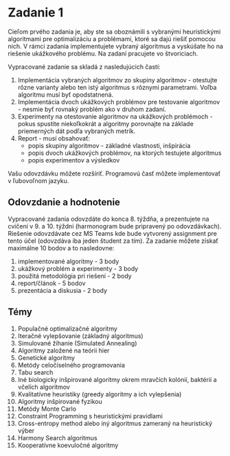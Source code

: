 # Zadanie 1
Cieľom prvého zadania je, aby ste sa oboznámili s vybranými heuristickými algoritmami pre optimalizáciu a problémami, ktoré sa dajú riešiť pomocou nich. V rámci zadania implementujete vybraný algoritmus a vyskúšate ho na riešenie ukážkového problému. Na zadaní pracujete vo štvoriciach.

Vypracované zadanie sa skladá z nasledujúcich častí:

1. Implementácia vybraných algoritmov zo skupiny algoritmov - otestujte rôzne varianty alebo ten istý algoritmus s rôznymi parametrami. Voľba algoritmu musí byť opodstatnená.
2. Implementácia dvoch ukážkových problémov pre testovanie algoritmov - nesmie byť rovnaký problém ako v druhom zadaní.
3. Experimenty na otestovanie algoritmov na ukážkových problémoch - pokus spustite niekoľkokrát a algoritmy porovnajte na základe priemerných dát podľa vybraných metrík.
4. Report - musí obsahovať:
    * popis skupiny algoritmov - základné vlastnosti, inšpirácia
    * popis dvoch ukážkových problémov, na ktorých testujete algoritmus
    * popis experimentov a výsledkov

Vašu odovzdávku môžete rozšíriť. Programovú časť môžete implementovať v ľubovoľnom jazyku.

## Odovzdanie a hodnotenie
Vypracované zadania odovzdáte do konca 8. týždňa, a prezentujete na cvičení v 9. a 10. týždni (harmonogram bude pripravený po odovzdávkach). Riešenie odovzdávate cez MS Teams kde bude vytvorený assignment pre tento účel (odovzdáva iba jeden študent za tím). Za zadanie môžete získať maximálne 10 bodov a to nasledovne:

1. implementované algoritmy - 3 body
2. ukážkový problém a experimenty - 3 body
3. použitá metodológia pri riešení - 2 body
4. report/článok - 5 bodov
5. prezentácia a diskusia - 2 body

## Témy
1. Populačné optimalizačné algoritmy
2. Iteračné vylepšovanie (základný algoritmus)
3. Simulované žíhanie (Simulated Annealing)
4. Algoritmy založené na teórii hier
5. Genetické algoritmy
6. Metódy celočíselného programovania
7. Tabu search
8. Iné biologicky inšpirované algoritmy okrem mravčích kolónií, baktérií a včelích algoritmov
9. Kvalitatívne heuristiky (greedy algoritmy a ich vylepšenia)
10. Algoritmy inšpirované fyzikou
11. Metódy Monte Carlo
12. Constraint Programming s heuristickými pravidlami
13. Cross-entropy method alebo iný algoritmus zameraný na heuristický výber
14. Harmony Search algoritmus
15. Kooperatívne koevuločné algoritmy
